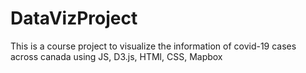 # DataVizProject

This is a course project to visualize the information of covid-19 cases across canada using JS, D3.js, HTMl, CSS, Mapbox
